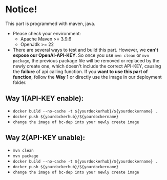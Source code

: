 # Notice!

This part is programmed with maven, java.
+ Please check your environment:
  - Apache Maven >= 3.9.6
  - OpenJdk >= 22
+ There are several ways to test and build this part. However, we **can't expose our OpenAI-API-KEY**. So once you use `mvn clean` or `mvn package`, the previous package file will be removed or replaced by the newly create one, which doesn't include the correct API-KEY, causing the **failure** of api calling function. If you **want to use this part of function**, follow the **Way 1** or directly use the image in our deployment folder.

## Way 1(API-KEY enable):
+ `docker build --no-cache -t ${yourdockerhub}/${yourdockername} .`
+ `docker push ${yourdockerhub}/${yourdockername}`
+ `change the image of bc-dep into your newly create image`

## Way 2(API-KEY unable):
+ `mvn clean`
+ `mvn package`
+ `docker build --no-cache -t ${yourdockerhub}/${yourdockername} .`
+ `docker push ${yourdockerhub}/${yourdockername}`
+ `change the image of bc-dep into your newly create image`